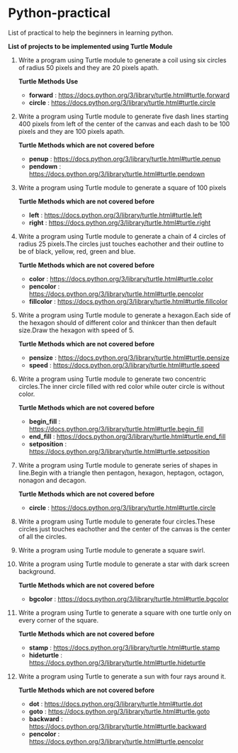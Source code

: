 # Python-practical
List of practical to help the beginners in learning python.

**List of projects to be implemented using Turtle Module** 

1. Write a program using Turtle module to generate a coil using six circles of radius 50 pixels and they are 20 pixels apath.
   
   **Turtle Methods Use**
   - **forward** : https://docs.python.org/3/library/turtle.html#turtle.forward
   - **circle**  : https://docs.python.org/3/library/turtle.html#turtle.circle
   
2.  Write a program using Turtle module to generate five dash lines starting 400 pixels from left of the center of the canvas and each dash to be 100 pixels and they are 100 pixels apath.
    
    **Turtle Methods which are not covered before**
     - **penup**   : https://docs.python.org/3/library/turtle.html#turtle.penup
     - **pendown** : https://docs.python.org/3/library/turtle.html#turtle.pendown

3. Write a program using Turtle module to generate a square of 100 pixels
   
   **Turtle Methods which are not covered before**
     - **left**  : https://docs.python.org/3/library/turtle.html#turtle.left
     - **right** : https://docs.python.org/3/library/turtle.html#turtle.right
     
 4. Write a program using Turtle module to generate a chain of 4 circles of radius 25 pixels.The circles just touches eachother and their outline to be of black,    yellow, red, green and blue.
    
    **Turtle Methods which are not covered before**
     - **color**     : https://docs.python.org/3/library/turtle.html#turtle.color
     - **pencolor**  : https://docs.python.org/3/library/turtle.html#turtle.pencolor
     - **fillcolor** : https://docs.python.org/3/library/turtle.html#turtle.fillcolor
 
 5. Write a program using Turtle module to generate a hexagon.Each side of the hexagon should of different color and thinkcer than then default size.Draw the hexagon with speed of 5.
 
     **Turtle Methods which are not covered before**
     - **pensize**  : https://docs.python.org/3/library/turtle.html#turtle.pensize
     - **speed** : https://docs.python.org/3/library/turtle.html#turtle.speed

6. Write a program using Turtle module to generate two concentric circles.The inner circle filled with red color while outer circle is without color.
   
      **Turtle Methods which are not covered before**
     - **begin_fill**  : https://docs.python.org/3/library/turtle.html#turtle.begin_fill
     - **end_fill** : https://docs.python.org/3/library/turtle.html#turtle.end_fill
     - **setposition** : https://docs.python.org/3/library/turtle.html#turtle.setposition
7. Write a program using Turtle module to generate series of shapes in line.Begin with a triangle then pentagon, hexagon, heptagon, octagon, nonagon and decagon.

      **Turtle Methods which are not covered before**
     - **circle**  : https://docs.python.org/3/library/turtle.html#turtle.circle
   
8.  Write a program using Turtle module to generate four circles.These circles just touches eachother and the center of the canvas is the center of all the circles.
9.  Write a program using Turtle module to generate a square swirl.
10. Write a program using Turtle module to generate a star with dark screen background.

      **Turtle Methods which are not covered before**
     - **bgcolor**  : https://docs.python.org/3/library/turtle.html#turtle.bgcolor
     
11. Write a program using Turtle to generate a square with one turtle only on every corner of the square.

      **Turtle Methods which are not covered before**
     - **stamp**  : https://docs.python.org/3/library/turtle.html#turtle.stamp
     - **hideturtle** : https://docs.python.org/3/library/turtle.html#turtle.hideturtle

12. Write a program using Turtle to generate a sun with four rays around it.
      
      **Turtle Methods which are not covered before**
     - **dot**  : https://docs.python.org/3/library/turtle.html#turtle.dot
     - **goto** : https://docs.python.org/3/library/turtle.html#turtle.goto
     - **backward** : https://docs.python.org/3/library/turtle.html#turtle.backward
     - **pencolor** : https://docs.python.org/3/library/turtle.html#turtle.pencolor


